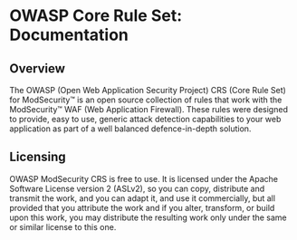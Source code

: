 OWASP Core Rule Set: Documentation
==================================

## Overview

The OWASP (Open Web Application Security Project) CRS (Core Rule Set)
for ModSecurity™ is an open source collection of rules that work with
the ModSecurity™ WAF (Web Application Firewall). These rules were
designed to provide, easy to use, generic attack detection capabilities
to your web application as part of a well balanced defence-in-depth
solution.

## Licensing

OWASP ModSecurity CRS is free to use. It is licensed under the Apache
Software License version 2 (ASLv2), so you can copy, distribute and
transmit the work, and you can adapt it, and use it commercially, but
all provided that you attribute the work and if you alter, transform, or
build upon this work, you may distribute the resulting work only under
the same or similar license to this one.
